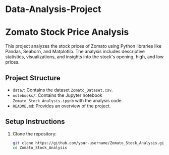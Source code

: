# Data-Analysis-Project
# Zomato Stock Price Analysis

This project analyzes the stock prices of Zomato using Python libraries like Pandas, Seaborn, and Matplotlib. The analysis includes descriptive statistics, visualizations, and insights into the stock's opening, high, and low prices.

## Project Structure

- `data/`: Contains the dataset `Zomato_Dataset.csv`.
- `notebooks/`: Contains the Jupyter notebook `Zomato_Stock_Analysis.ipynb` with the analysis code.
- `README.md`: Provides an overview of the project.

## Setup Instructions

1. Clone the repository:
   ```bash
   git clone https://github.com/your-username/Zomato_Stock_Analysis.git
   cd Zomato_Stock_Analysis
